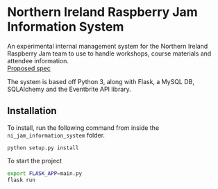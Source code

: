 # Northern Ireland Raspberry Jam Information System
An experimental internal management system for the Northern Ireland Raspberry Jam team to use to handle workshops, course materials and attendee information.   
[Proposed spec](NIJIS-spec.md)   

The system is based off Python 3, along with Flask, a MySQL DB, SQLAlchemy and the Eventbrite API library.    

## Installation   
To install, run the following command from inside the `ni_jam_information_system` folder.    
```
python setup.py install
```    

To start the project 
```bash
export FLASK_APP=main.py
flask run
```
